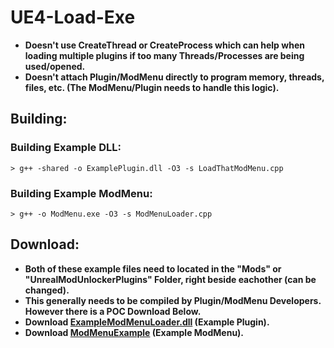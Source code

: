 # UE4-Load-Exe
- **Doesn't use CreateThread or CreateProcess which can help when loading multiple plugins if too many Threads/Processes are being used/opened.**
- **Doesn't attach Plugin/ModMenu directly to program memory, threads, files, etc. (The ModMenu/Plugin needs to handle this logic).**

## Building:
### Building Example DLL:
```
> g++ -shared -o ExamplePlugin.dll -O3 -s LoadThatModMenu.cpp
```
### Building Example ModMenu:
```
> g++ -o ModMenu.exe -O3 -s ModMenuLoader.cpp
```

## Download:
- **Both of these example files need to located in the "Mods" or "UnrealModUnlockerPlugins" Folder, right beside eachother (can be changed).**
- **This generally needs to be compiled by Plugin/ModMenu Developers. However there is a POC Download Below.**
- **Download [ExampleModMenuLoader.dll](https://github.com/Cracko298/UE4-Load-Exe/releases/download/ExampleRelease/ExampleModMenuLoader.dll) (Example Plugin).**
- **Download [ModMenuExample](https://github.com/Cracko298/UE4-Load-Exe/releases/download/ExampleRelease/ModMenuExample.exe) (Example ModMenu).**

